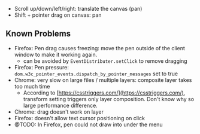 * Scroll up/down/left/right: translate the canvas (pan)
* Shift + pointer drag on canvas: pan

## Known Problems

* Firefox: Pen drag causes freezing: move the pen outside of the client window to make it working again.
  * can be avoided by ```EventDistributer.setClick``` to remove dragging
* Firefox: Pen pressure: ```dom.w3c_pointer_events.dispatch_by_pointer_messages``` set to true
* Chrome: very slow on large files / multiple layers: composite layer takes too much time
  * According to [https://csstriggers.com/](https://csstriggers.com/), transform setting triggers only layer composition. Don't know why so large performance difference.
* Chrome: drag doesn't work on layer
* Firefox: doesn't allow text cursor positioning on click
* @TODO: In Firefox, pen could not draw into under the menu

